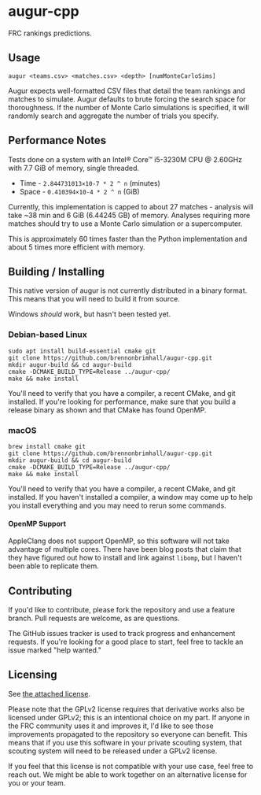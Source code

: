 augur-cpp
=========

FRC rankings predictions.

Usage
-----
`augur <teams.csv> <matches.csv> <depth> [numMonteCarloSims]`

Augur expects well-formatted CSV files that detail the team rankings and matches 
to simulate.  Augur defaults to brute forcing the search space for thoroughness.
If the number of Monte Carlo simulations is specified, it will randomly search and
aggregate the number of trials you specify.

Performance Notes
-----------------

Tests done on a system with an Intel® Core™ i5-3230M CPU @ 2.60GHz with 7.7 GiB of 
memory, single threaded.
* Time - `2.844731013×10-7 * 2 ^ n` (minutes)
* Space - `0.410394×10-4 * 2 ^ n` (GiB)

Currently, this implementation is capped to about 27 matches - analysis will take 
~38 min and 6 GiB (6.44245 GB) of memory.  Analyses requiring more matches should
try to use a Monte Carlo simulation or a supercomputer.

This is approximately 60 times faster than the Python implementation and about 5
times more efficient with memory.

Building / Installing
---------------------

This native version of augur is not currently distributed in a binary format.  This
means that you will need to build it from source.

Windows _should_ work, but hasn't been tested yet.

### Debian-based Linux

```shell
sudo apt install build-essential cmake git
git clone https://github.com/brennonbrimhall/augur-cpp.git
mkdir augur-build && cd augur-build
cmake -DCMAKE_BUILD_TYPE=Release ../augur-cpp/
make && make install
```

You'll need to verify that you have a compiler, a recent CMake, and git installed.
If you're looking for performance, make sure that you build a release binary as
shown and that CMake has found OpenMP.

### macOS

```shell
brew install cmake git
git clone https://github.com/brennonbrimhall/augur-cpp.git
mkdir augur-build && cd augur-build
cmake -DCMAKE_BUILD_TYPE=Release ../augur-cpp/
make && make install
```

You'll need to verify that you have a compiler, a recent CMake, and git installed.
If you haven't installed a compiler, a window may come up to help you install
everything and you may need to rerun some commands.

#### OpenMP Support

AppleClang does not support OpenMP, so this software will not take advantage of
multiple cores.  There have been blog posts that claim that they have figured out
how to install and link against `libomp`, but I haven't been able to replicate
them.


## Contributing

If you'd like to contribute, please fork the repository and use a feature
branch. Pull requests are welcome, as are questions.

The GitHub issues tracker is used to track progress and enhancement requests.
If you're looking for a good place to start, feel free to tackle an issue
marked "help wanted."


## Licensing

See [the attached license](https://github.com/brennonbrimhall/augur-cpp/blob/master/LICENSE.txt).

Please note that the GPLv2 license requires that derivative works also be licensed under GPLv2; this is an intentional choice on my part.  If anyone in the FRC community uses it and improves it, I'd like to see those improvements propagated to the repository so everyone can benefit.  This means that if you use this software in your private scouting system, that scouting system will need to be released under a GPLv2 license.

If you feel that this license is not compatible with your use case, feel free to reach out.  We might be able to work together on an alternative license for you or your team.
